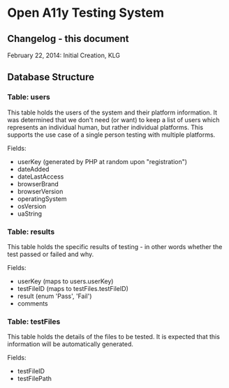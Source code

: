 # Open A11y Testing System
## Changelog - this document
February 22, 2014: Initial Creation, KLG


## Database Structure

### Table: users
This table holds the users of the system and their platform information. It was determined that we don't need (or want) to keep a list of users which represents an individual human, but rather   individual platforms.  This supports the use case of a single person testing with multiple platforms.

Fields:

* userKey (generated by PHP at random upon "registration")
* dateAdded
* dateLastAccess
* browserBrand
* browserVersion
* operatingSystem
* osVersion
* uaString

### Table: results
This table holds the specific results of testing - in other words whether the test passed or failed and why.

Fields:

* userKey (maps to users.userKey)
* testFileID (maps to testFiles.testFileID)
* result (enum 'Pass', 'Fail')
* comments 

### Table: testFiles
This table holds the details of the files to be tested. It is expected that this information will be automatically generated.

Fields:

* testFileID
* testFilePath